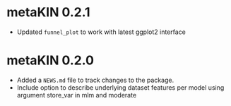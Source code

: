# metaKIN 0.2.1

* Updated `funnel_plot` to work with latest ggplot2 interface

# metaKIN 0.2.0

* Added a `NEWS.md` file to track changes to the package.
* Include option to describe underlying dataset features per model using argument store_var in mlm and moderate
